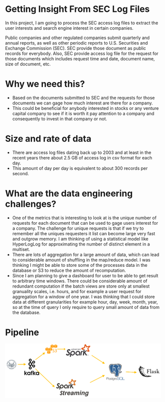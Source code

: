 # Getting Insight From SEC Log Files
In this project, I am going to process the SEC access log files to extract the user interests and search engine interest in certain companies. 

Public companies and other regulated companies submit quarterly and annual reports, as well as other periodic reports to U.S. Securities and Exchange Commission (SEC). SEC provide those document as public records for everybody. Also, SEC provide access log file for the request for those documents which includes request time and date, document name, size of document, etc.

# Why we need this?
- Based on the documents submitted to SEC and the requests for those documents we can gage how much interest are there for a company. 
- This could be beneficial for anybody interested in stocks or any venture capital company to see if it is worth it pay attention to a company and consequently to invest in that company or not.

# Size and rate of data
- There are access log files dating back up to 2003 and at least in the recent years there about 2.5 GB of access log in csv format for each day.
- This amount of day per day is equivalent to about 300 records per second.

# What are the data engineering challenges?
- One of the metrics that is interesting to look at is the unique number of requests for each document that can be used to gage users interest for a company. The challenge for unique requests is that if we try to remember all the uniques requesters it list can become large very fast and outgrow memory. I am thinking of using a statistical model like HyperLogLog for approximating the number of distinct element in a multiset.
- There are lots of aggregation for a large amount of data, which can lead to considerable amount of shuffling in the map/reduce model. I was thinking I might be able to store some of the processes data in the database or S3 to reduce the amount of recomputation. 
- Since I am planning to give a dashboard for user to be able to get result to arbitrary time windows. There could be considerable amount of redundant computation if the batch views are store only at smallest granuality scales, i.e. hours, and for example a user request for aggregation for a window of one year. I was thinking that I could store data at different granularities for example hour, day, week, month, year, so at the time of query I only require to query small amount of data from the database.

# Pipeline
![Alt text](figs/Pipeline.png?raw=true "Pipeline")